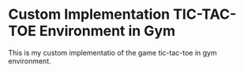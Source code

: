 # Custom Implementation TIC-TAC-TOE Environment in Gym

This is my custom implementatio of the game tic-tac-toe in gym environment.

